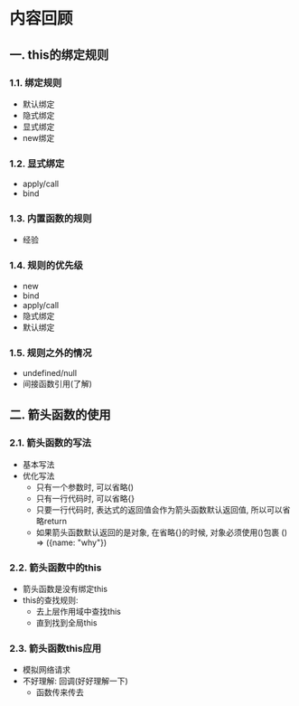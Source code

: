 # 内容回顾

## 一. this的绑定规则

### 1.1. 绑定规则

* 默认绑定
* 隐式绑定
* 显式绑定
* new绑定



### 1.2. 显式绑定

* apply/call
* bind



### 1.3. 内置函数的规则

* 经验



### 1.4. 规则的优先级

* new
* bind
* apply/call
* 隐式绑定
* 默认绑定



### 1.5. 规则之外的情况

* undefined/null
* 间接函数引用(了解)





## 二. 箭头函数的使用

### 2.1. 箭头函数的写法

* 基本写法
* 优化写法
  * 只有一个参数时, 可以省略()
  * 只有一行代码时, 可以省略{}
  * 只要一行代码时, 表达式的返回值会作为箭头函数默认返回值, 所以可以省略return
  * 如果箭头函数默认返回的是对象, 在省略{}的时候, 对象必须使用()包裹 () => ({name: "why"})



### 2.2. 箭头函数中的this

* 箭头函数是没有绑定this
* this的查找规则:
  * 去上层作用域中查找this
  * 直到找到全局this



### 2.3. 箭头函数this应用

* 模拟网络请求
* 不好理解: 回调(好好理解一下)
  * 函数传来传去







